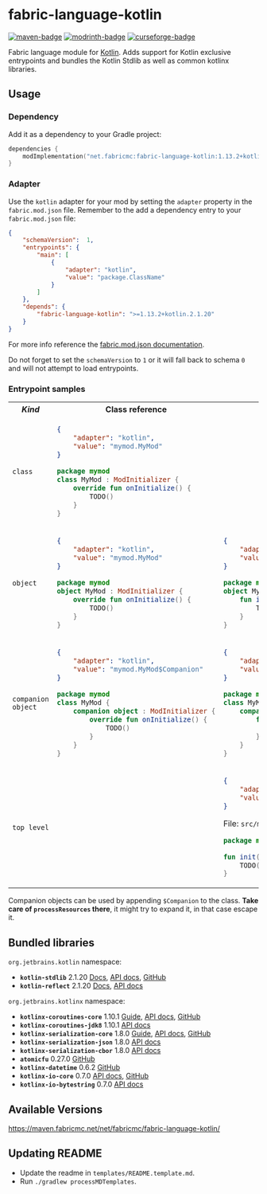 # fabric-language-kotlin

[![maven-badge](https://img.shields.io/maven-metadata/v/https/maven.fabricmc.net/net/fabricmc/fabric-language-kotlin/maven-metadata.xml.svg?style=flat-square&logo=Kotlin&label=Maven)](https://maven.fabricmc.net/net/fabricmc/fabric-language-kotlin)
[![modrinth-badge](https://img.shields.io/modrinth/dt/fabric-language-kotlin?label=Modrinth&logo=Modrinth&style=flat-square)](https://modrinth.com/mod/fabric-language-kotlin/versions)
[![curseforge-badge](https://img.shields.io/curseforge/dt/308769?style=flat-square&logo=curseforge&label=CurseForge)](https://minecraft.curseforge.com/projects/308769/files)

Fabric language module for [Kotlin](https://kotlinlang.org/). Adds support for Kotlin exclusive entrypoints and bundles the Kotlin Stdlib as well as common kotlinx libraries.

## Usage

### Dependency

Add it as a dependency to your Gradle project:

```kotlin
dependencies {
    modImplementation("net.fabricmc:fabric-language-kotlin:1.13.2+kotlin.2.1.20")
}
```

### Adapter

Use the `kotlin` adapter for your mod by setting the `adapter` property in the `fabric.mod.json` file. 
Remember to the add a dependency entry to your `fabric.mod.json` file:

```json
{
    "schemaVersion":  1, 
    "entrypoints": {
        "main": [
            {
                "adapter": "kotlin",
                "value": "package.ClassName"
            }
        ]
    },
    "depends": {
        "fabric-language-kotlin": ">=1.13.2+kotlin.2.1.20"
    }
}
```

For more info reference the [fabric.mod.json documentation](https://fabricmc.net/wiki/documentation:fabric_mod_json).

Do not forget to set the `schemaVersion` to `1` or it will fall back to schema `0` and will not attempt to load entrypoints.

### Entrypoint samples

<table>
<tr>
<th><i>Kind</i></th>
<th>Class reference</th>
<th>Function reference</th>
<th>Field reference</th>
</tr>

<tr>
<td><code>class</code></td>
<td>

```json
{
    "adapter": "kotlin",
    "value": "mymod.MyMod"
}
```

```kotlin
package mymod
class MyMod : ModInitializer {
    override fun onInitialize() {
        TODO()
    }
}
```

</td>
<td></td>
<td></td>
</tr>
<tr>
<td><code>object</code></td>
<td>

```json
{
    "adapter": "kotlin",
    "value": "mymod.MyMod"
}
```

```kotlin
package mymod
object MyMod : ModInitializer {
    override fun onInitialize() {
        TODO()
    }
}
```

</td>
<td>

```json
{
    "adapter": "kotlin",
    "value": "mymod.MyMod::init"
}
```

```kotlin
package mymod
object MyMod  {
    fun init() {
        TODO()
    }
}
```

</td>
<td>

```json
{
    "adapter": "kotlin",
    "value": "mymod.MyMod::initializer"
}
```

```kotlin
package mymod
object MyMod  {
    val initializer = ModInitializer {
        TODO()
    }
}
```

</td>
</tr>
<tr>
<td><code>companion object</code></td>
<td>

```json
{
    "adapter": "kotlin",
    "value": "mymod.MyMod$Companion"
}
```

```kotlin
package mymod
class MyMod {
    companion object : ModInitializer {
        override fun onInitialize() {
            TODO()
        }
    }
}
```

</td>
<td>

```json
{
    "adapter": "kotlin",
    "value": "mymod.MyMod$Companion::init"
}
```

```kotlin
package mymod
class MyMod  {
    companion object {
        fun init() {
            TODO()
        }
    }
}
```

</td>
<td>

```json
{
    "adapter": "kotlin",
    "value": "mymod.MyMod$Companion::initializer"
}
```

```kotlin
package mymod
class MyMod  {
    companion object {
        val initializer = ModInitializer {
            TODO()
        }
    }
}
```

</td>
</tr>
<tr>
<td><code>top level</code></td>
<td></td>
<td>

```json
{
    "adapter": "kotlin",
    "value": "mymod.MyModKt::init"
}
```

File: `src/main/kotlin/mymod/MyMod.kt`
```kotlin
package mymod

fun init() {
    TODO()
}
```

</td>
<td></td>
</tr>
</table>

Companion objects can be used by appending `$Companion` to the class.
**Take care of `processResources` there**, it might try to expand it, in that case escape it.

## Bundled libraries

`org.jetbrains.kotlin` namespace:
- **`kotlin-stdlib`** 2.1.20 [Docs](https://kotlinlang.org/docs/home.html), [API docs](https://kotlinlang.org/api/latest/jvm/stdlib/), [GitHub](https://github.com/JetBrains/kotlin)
- **`kotlin-reflect`** 2.1.20 [Docs](https://kotlinlang.org/docs/reflection.html), [API docs](https://kotlinlang.org/api/latest/jvm/stdlib/kotlin.reflect/)

`org.jetbrains.kotlinx` namespace:
- **`kotlinx-coroutines-core`** 1.10.1 [Guide](https://kotlinlang.org/docs/coroutines-guide.html), [API docs](https://kotlin.github.io/kotlinx.coroutines/), [GitHub](https://github.com/Kotlin/kotlinx.coroutines)
- **`kotlinx-coroutines-jdk8`** 1.10.1 [API docs](https://kotlin.github.io/kotlinx.coroutines/kotlinx-coroutines-jdk8/index.html)
- **`kotlinx-serialization-core`** 1.8.0 [Guide](https://github.com/Kotlin/kotlinx.serialization/blob/master/docs/serialization-guide.md), [API docs](https://kotlin.github.io/kotlinx.serialization/kotlinx-serialization-core/index.html), [GitHub](https://github.com/Kotlin/kotlinx.serialization)
- **`kotlinx-serialization-json`** 1.8.0 [API docs](https://kotlin.github.io/kotlinx.serialization/kotlinx-serialization-json/index.html)
- **`kotlinx-serialization-cbor`** 1.8.0 [API docs](https://kotlin.github.io/kotlinx.serialization/kotlinx-serialization-cbor/index.html)
- **`atomicfu`** 0.27.0 [GitHub](https://github.com/Kotlin/kotlinx.atomicfu)
- **`kotlinx-datetime`** 0.6.2 [GitHub](https://github.com/Kotlin/kotlinx-datetime)
- **`kotlinx-io-core`** 0.7.0 [API docs](https://kotlin.github.io/kotlinx-io/kotlinx-io-core/index.html), [GitHub](https://github.com/Kotlin/kotlinx-io)
- **`kotlinx-io-bytestring`** 0.7.0 [API docs](https://kotlin.github.io/kotlinx-io/kotlinx-io-bytestring/index.html)

## Available Versions

https://maven.fabricmc.net/net/fabricmc/fabric-language-kotlin/

## Updating README

- Update the readme in `templates/README.template.md`.
- Run `./gradlew processMDTemplates`.
